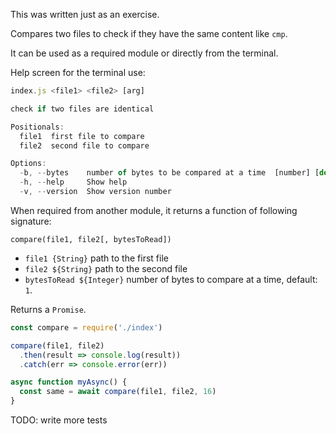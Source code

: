 This was written just as an exercise. 

Compares two files to check if they have the same content like `cmp`.

It can be used as a required module or directly from the terminal.

Help screen for the terminal use:
```js
index.js <file1> <file2> [arg]

check if two files are identical

Positionals:
  file1  first file to compare                                          [string]
  file2  second file to compare                                         [string]

Options:
  -b, --bytes    number of bytes to be compared at a time  [number] [default: 1]
  -h, --help     Show help                                             [boolean]
  -v, --version  Show version number                                   [boolean]
```

When required from another module, it returns a function of following signature:

`compare(file1, file2[, bytesToRead])`
* `file1 {String}` path to the first file
* `file2 ${String}` path to the second file
* `bytesToRead ${Integer}` number of bytes to compare at a time, default: `1`.
  
Returns a `Promise`.

```js
const compare = require('./index')

compare(file1, file2)
  .then(result => console.log(result))
  .catch(err => console.error(err))

async function myAsync() {
  const same = await compare(file1, file2, 16)
}
```


TODO: write more tests